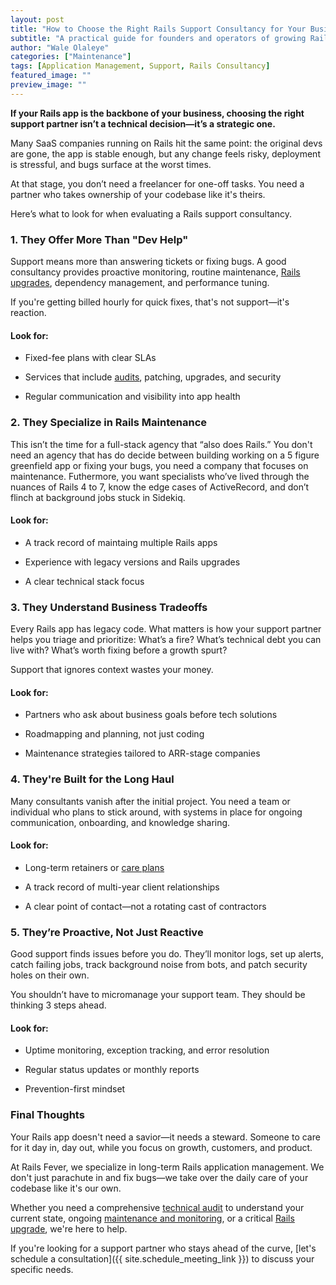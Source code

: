 ```yaml
---
layout: post
title: "How to Choose the Right Rails Support Consultancy for Your Business"
subtitle: "A practical guide for founders and operators of growing Rails apps who want peace of mind—not just another contractor."
author: "Wale Olaleye"
categories: ["Maintenance"]
tags: [Application Management, Support, Rails Consultancy]
featured_image: ""
preview_image: ""
---
```


**If your Rails app is the backbone of your business, choosing the right support partner isn’t a technical decision—it’s a strategic one.**

Many SaaS companies running on Rails hit the same point: the original devs are gone, the app is stable enough, but any change feels risky, deployment is stressful, and bugs surface at the worst times.

At that stage, you don’t need a freelancer for one-off tasks. You need a partner who takes ownership of your codebase like it's theirs.

Here’s what to look for when evaluating a Rails support consultancy.

### 1. They Offer More Than "Dev Help"

Support means more than answering tickets or fixing bugs. A good consultancy provides proactive monitoring, routine maintenance, [Rails upgrades](/services/rails_upgrade_express.html), dependency management, and performance tuning.

If you're getting billed hourly for quick fixes, that's not support—it's reaction.

#### Look for:

* Fixed-fee plans with clear SLAs

* Services that include [audits](/services/rails_tech_audit.html), patching, upgrades, and security

* Regular communication and visibility into app health

### 2. They Specialize in Rails Maintenance

This isn’t the time for a full-stack agency that “also does Rails.” You don't need an agency that has do decide between building working on a 5 figure greenfield app or fixing your bugs, you need a company that focuses on maintenance. Futhermore, you want specialists who’ve lived through the nuances of Rails 4 to 7, know the edge cases of ActiveRecord, and don’t flinch at background jobs stuck in Sidekiq.

#### Look for:

* A track record of maintaing multiple Rails apps

* Experience with legacy versions and Rails upgrades

* A clear technical stack focus

### 3. They Understand Business Tradeoffs

Every Rails app has legacy code. What matters is how your support partner helps you triage and prioritize: What’s a fire? What’s technical debt you can live with? What’s worth fixing before a growth spurt?

Support that ignores context wastes your money.

#### Look for:

* Partners who ask about business goals before tech solutions

* Roadmapping and planning, not just coding

* Maintenance strategies tailored to ARR-stage companies

### 4. They're Built for the Long Haul

Many consultants vanish after the initial project. You need a team or individual who plans to stick around, with systems in place for ongoing communication, onboarding, and knowledge sharing.

#### Look for:

* Long-term retainers or [care plans](/services/rails_care_plan.html)

* A track record of multi-year client relationships

* A clear point of contact—not a rotating cast of contractors

### 5. They’re Proactive, Not Just Reactive

Good support finds issues before you do. They’ll monitor logs, set up alerts, catch failing jobs, track background noise from bots, and patch security holes on their own.

You shouldn’t have to micromanage your support team. They should be thinking 3 steps ahead.

#### Look for:

* Uptime monitoring, exception tracking, and error resolution

* Regular status updates or monthly reports

* Prevention-first mindset

### Final Thoughts

Your Rails app doesn't need a savior—it needs a steward. Someone to care for it day in, day out, while you focus on growth, customers, and product.

At Rails Fever, we specialize in long-term Rails application management. We don't just parachute in and fix bugs—we take over the daily care of your codebase like it's our own.

Whether you need a comprehensive [technical audit](/services/rails_tech_audit.html) to understand your current state, ongoing [maintenance and monitoring](/services/rails_care_plan.html), or a critical [Rails upgrade](/services/rails_upgrade_express.html), we're here to help.

If you're looking for a support partner who stays ahead of the curve, [let's schedule a consultation]({{ site.schedule_meeting_link }}) to discuss your specific needs.
